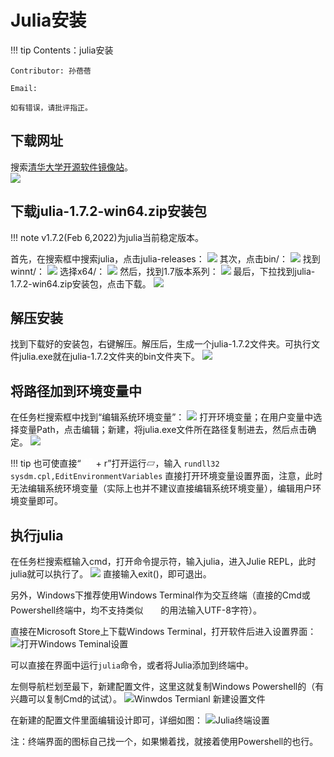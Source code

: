 # Julia安装

!!! tip
    Contents：julia安装

    Contributor: 孙蓓蓓

    Email:

    如有错误，请批评指正。

## 下载网址

搜索[清华大学开源软件镜像站](https://mirrors.tuna.tsinghua.edu.cn/)。  
![](../assets/1.png)

## 下载julia-1.7.2-win64.zip安装包

!!! note
    v1.7.2(Feb 6,2022)为julia当前稳定版本。

首先，在搜索框中搜索julia，点击julia-releases：
![](../assets/2.png)
其次，点击bin/：
![](../assets/3.png)
找到winnt/：
![](../assets/4.png)
选择x64/：
![](../assets/5.png)
然后，找到1.7版本系列：
![](../assets/6.png)
最后，下拉找到julia-1.7.2-win64.zip安装包，点击下载。
![](../assets/7.png)

## 解压安装

找到下载好的安装包，右键解压。解压后，生成一个julia-1.7.2文件夹。可执行文件julia.exe就在julia-1.7.2文件夹的bin文件夹下。
![](../assets/8.png)

## 将路径加到环境变量中

在任务栏搜索框中找到“编辑系统环境变量”：
![](../assets/9.png)
打开环境变量；在用户变量中选择变量Path，点击编辑；新建，将julia.exe文件所在路径复制进去，然后点击确定。
![](../assets/10.png)

!!! tip
    也可使直接“<i>
    <svg fill="white" xmlns="http://www.w3.org/2000/svg" viewBox="0 0 30 30" width="16px" height="16px">
    <path
        d="M12 16L3 16 3 23.75 12 24.988zM12 5L3 6.25 3 14 12 14zM14 4.75L14 14 27 14 27 3zM14 16L14 25.25 27 27 27 16z" />
</svg>
</i> + r”打开运行▱，输入 `rundll32 sysdm.cpl,EditEnvironmentVariables` 直接打开环境变量设置界面，注意，此时无法编辑系统环境变量（实际上也并不建议直接编辑系统环境变量），编辑用户环境变量即可。

## 执行julia

在任务栏搜索框输入cmd，打开命令提示符，输入julia，进入Julie REPL，此时julia就可以执行了。
![](../assets/11.png)
直接输入exit()，即可退出。

另外，Windows下推荐使用Windows Terminal作为交互终端（直接的Cmd或Powershell终端中，均不支持类似
<i>
<svg version="1.1" xmlns="http://www.w3.org/2000/svg" xmlns:xlink="http://www.w3.org/1999/xlink" width="20px" height="20px" viewBox="220 280 180 120" xml:space="preserve">
 <g>
  <path fill-rule="evenodd" clip-rule="evenodd" fill="white"
   d="M259.618,401.811l1.231,0.268l-4.314,13.678h-39.031v-1.371h1.903
  c2.132,0,3.654-0.699,4.568-2.082c0.521-0.799,0.774-2.639,0.774-5.506v-32.534c0-3.147-0.343-5.114-1.041-5.9
  c-0.964-1.091-2.398-1.637-4.301-1.637h-1.903v-1.383h22.827v1.383c-2.677-0.025-4.556,0.216-5.634,0.736
  c-1.078,0.52-1.814,1.18-2.208,1.979c-0.394,0.787-0.596,2.69-0.596,5.685v31.671c0,2.057,0.203,3.465,0.596,4.238
  c0.292,0.52,0.749,0.9,1.37,1.154c0.622,0.242,2.551,0.367,5.799,0.367h3.68c3.87,0,6.586-0.279,8.146-0.85
  c1.561-0.57,2.982-1.586,4.276-3.031C257.042,407.229,258.336,404.932,259.618,401.811L259.618,401.811L259.618,401.811z" />
  <path fill-rule="evenodd" clip-rule="evenodd" fill="white" d="M265.631,392.346h-15.192l-2.657,6.193c-0.662,1.521-0.988,2.658-0.988,3.418
  c0,0.594,0.287,1.117,0.85,1.57c0.573,0.455,1.797,0.752,3.694,0.889v1.068H238.98v-1.068c1.64-0.295,2.697-0.672,3.181-1.135
  c0.988-0.92,2.074-2.805,3.27-5.641l13.809-32.292h1.008l13.661,32.637c1.097,2.627,2.094,4.326,2.993,5.107
  c0.899,0.779,2.153,1.225,3.753,1.322v1.068h-15.489v-1.068c1.561-0.078,2.618-0.346,3.171-0.789
  c0.553-0.436,0.83-0.979,0.83-1.621c0-0.848-0.396-2.182-1.166-4.02L265.631,392.346L265.631,392.346L265.631,392.346z
   M264.821,390.202l-6.658-15.854l-6.826,15.854H264.821L264.821,390.202L264.821,390.202z" />
  <path fill-rule="evenodd" clip-rule="evenodd" fill="white" d="M313.479,365.008l0.563,11.921h-1.432c-0.27-2.098-0.64-3.594-1.126-4.502
  c-0.768-1.445-1.804-2.507-3.083-3.197c-1.292-0.691-2.98-1.036-5.077-1.036h-7.163v38.833c0,3.121,0.345,5.064,1.011,5.844
  c0.946,1.051,2.417,1.574,4.387,1.574h1.766v1.381h-21.552v-1.381h1.803c2.149,0,3.671-0.652,4.566-1.957
  c0.55-0.793,0.832-2.621,0.832-5.461v-38.833h-6.114c-2.367,0-4.055,0.179-5.053,0.524c-1.305,0.473-2.417,1.394-3.338,2.737
  c-0.92,1.356-1.471,3.172-1.65,5.475h-1.42l0.602-11.921H313.479L313.479,365.008L313.479,365.008z" />
  <path fill-rule="evenodd" clip-rule="evenodd" fill="white" d="M319.647,381.675v19.259h10.708c2.785,0,4.637-0.418,5.569-1.252
  c1.251-1.104,1.938-3.042,2.085-5.826h1.325v16.965h-1.325c-0.331-2.367-0.674-3.889-1.006-4.564
  c-0.429-0.834-1.141-1.496-2.122-1.975c-0.981-0.477-2.49-0.723-4.526-0.723h-10.708v16.068c0,2.158,0.098,3.471,0.281,3.938
  c0.197,0.467,0.528,0.834,1.006,1.117c0.479,0.27,1.398,0.404,2.736,0.404h8.267c2.748,0,4.76-0.184,5.999-0.576
  c1.251-0.381,2.44-1.129,3.594-2.258c1.484-1.484,3.006-3.729,4.563-6.723h1.435l-4.194,12.219h-37.56v-1.326h1.73
  c1.141,0,2.232-0.281,3.263-0.834c0.772-0.379,1.288-0.957,1.569-1.717c0.271-0.773,0.405-2.344,0.405-4.709v-31.661
  c0-3.091-0.307-4.992-0.933-5.716c-0.858-0.957-2.294-1.435-4.305-1.435h-1.73v-1.337h37.56l0.539,10.672h-1.41
  c-0.503-2.563-1.055-4.318-1.668-5.274c-0.613-0.957-1.509-1.693-2.711-2.196c-0.957-0.355-2.65-0.54-5.066-0.54H319.647
  L319.647,381.675L319.647,381.675z" />
  <path fill-rule="evenodd" clip-rule="evenodd" fill="white" d="M370.217,387.709l10.832,16.14c2.997,4.469,5.219,7.289,6.679,8.469
  c1.448,1.182,3.29,1.83,5.524,1.957v1.371h-21.651v-1.371c1.435-0.025,2.502-0.18,3.2-0.457c0.521-0.217,0.939-0.561,1.282-1.016
  c0.331-0.459,0.496-0.928,0.496-1.398c0-0.57-0.114-1.143-0.331-1.713c-0.178-0.42-0.862-1.512-2.044-3.277l-8.559-12.94
  l-10.565,13.538c-1.117,1.447-1.791,2.4-2.006,2.883c-0.229,0.482-0.344,0.99-0.344,1.51c0,0.801,0.344,1.447,1.004,1.969
  c0.672,0.521,1.955,0.826,3.835,0.902v1.371h-17.893v-1.371c1.27-0.127,2.349-0.395,3.276-0.789
  c1.536-0.646,2.996-1.51,4.381-2.602c1.396-1.092,2.984-2.77,4.762-5.029l11.911-15.022l-9.93-14.552
  c-2.705-3.937-5.004-6.527-6.883-7.747c-1.893-1.232-4.063-1.879-6.515-1.956v-1.384h23.327v1.384
  c-1.98,0.076-3.34,0.394-4.076,0.965c-0.724,0.571-1.092,1.207-1.092,1.893c0,0.927,0.597,2.26,1.778,4.025l7.745,11.568
  l8.966-11.353c1.041-1.333,1.676-2.248,1.917-2.743c0.229-0.508,0.355-1.016,0.355-1.537s-0.152-0.978-0.457-1.372
  c-0.368-0.521-0.838-0.889-1.409-1.092c-0.571-0.216-1.752-0.331-3.53-0.356v-1.384h17.893v1.384
  c-1.41,0.076-2.565,0.292-3.467,0.661c-1.333,0.571-2.565,1.346-3.683,2.311c-1.117,0.965-2.692,2.755-4.724,5.358L370.217,387.709
  L370.217,387.709L370.217,387.709z" />
 </g>
</svg>
</i>的用法输入UTF-8字符）。

直接在Microsoft Store上下载Windows Terminal，打开软件后进入设置界面：
![打开Windows Teminal设置](../assets/12.png)

可以直接在界面中运行`julia`命令，或者将Julia添加到终端中。

左侧导航栏划至最下，新建配置文件，这里这就复制Windows Powershell的（有兴趣可以复制Cmd的试试）。
![Winwdos Termianl 新建设置文件](../assets/13.png)

在新建的配置文件里面编辑设计即可，详细如图：
![Julia终端设置](../assets/14.png)

注：终端界面的图标自己找一个，如果懒着找，就接着使用Powershell的也行。
